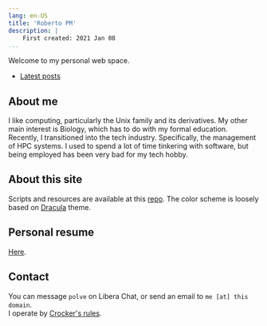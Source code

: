 ```yaml
---
lang: en-US
title: 'Roberto PM'
description: |
    First created: 2021 Jan 08
...
```


Welcome to my personal web space.

- [Latest posts](blog/)

## About me

I like computing, particularly the Unix family and its derivatives.  My other
main interest is Biology, which has to do with my formal education.  Recently,
I transitioned into the tech industry.  Specifically, the management of HPC
systems.  I used to spend a lot of time tinkering with software, but being
employed has been very bad for my tech hobby.

## About this site

Scripts and resources are available at this
[repo](https://github.com/rpolve/website).  The color scheme is loosely based on
[Dracula](https://draculatheme.com/) theme.

## Personal resume

[Here](cv/cv.pdf).

## Contact

You can message `polve` on Libera Chat, or send an email to `me [at] this
domain`.  <br />I operate by [Crocker's
rules](https://www.lesswrong.com/tag/crockers-rules).
